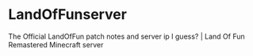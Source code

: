 # LandOfFunserver
The Official LandOfFun patch notes and server ip I guess? | Land Of Fun Remastered Minecraft server
